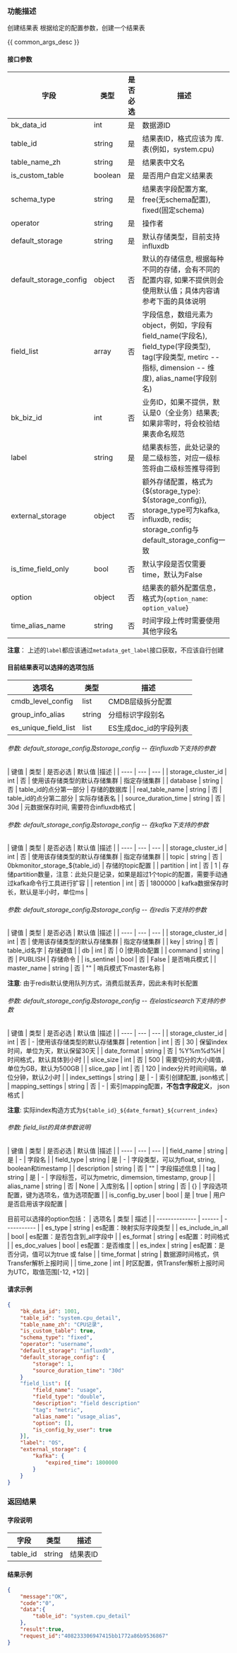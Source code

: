

### 功能描述

创建结果表
根据给定的配置参数，创建一个结果表


{{ common_args_desc }}

#### 接口参数

| 字段           | 类型   | 是否必选 | 描述        |
| -------------- | ------ | ---- | ----------- |
| bk\_data_id     | int | 是   | 数据源ID |
| table_id | string |  是    | 结果表ID，格式应该为 库.表(例如，system.cpu)    |
| table\_name_zh | string | 是 | 结果表中文名 |
| is\_custom_table | boolean | 是 | 是否用户自定义结果表 |
| schema_type | string | 是 | 结果表字段配置方案, free(无schema配置), fixed(固定schema) |
| operator | string | 是 | 操作者 |
| default_storage | string | 是 | 默认存储类型，目前支持influxdb |
| default\_storage_config | object | 否 | 默认的存储信息, 根据每种不同的存储，会有不同的配置内容, 如果不提供则会使用默认值；具体内容请参考下面的具体说明 |
| field_list | array | 否 | 字段信息，数组元素为object，例如，字段有field_name(字段名), field_type(字段类型), tag(字段类型, metirc -- 指标, dimension -- 维度), alias_name(字段别名) |
| bk_biz_id | int | 否 | 业务ID，如果不提供，默认是0（全业务）结果表;如果非零时，将会校验结果表命名规范 |
| label | string | 是 | 结果表标签，此处记录的是二级标签，对应一级标签将由二级标签推导得到 |
| external_storage | object | 否 | 额外存储配置，格式为{${storage\_type}: ${storage\_config}}, storage\_type可为kafka, influxdb, redis; storage\_config与default\_storage_config一致 |
| is_time_field_only | bool | 否 | 默认字段是否仅需要time，默认为False |
| option | object | 否 | 结果表的额外配置信息，格式为{`option_name`: `option_value`} |
| time_alias_name | string | 否 | 时间字段上传时需要使用其他字段名 |

**注意**： 上述的`label`都应该通过`metadata_get_label`接口获取，不应该自行创建

#### 目前结果表可以选择的选项包括
| 选项名 | 类型 | 描述 |
| -------------- | ------ | ----------- |
| cmdb_level_config | list | CMDB层级拆分配置 |
| group_info_alias | string | 分组标识字段别名 |
| es_unique_field_list | list | ES生成doc_id的字段列表 |

###### 参数: default\_storage_config及storage_config -- 在influxdb下支持的参数
| 键值 | 类型 | 是否必选 | 默认值 |描述 |
| ---- | --- | --- |
| storage\_cluster_id | int | 否 | 使用该存储类型的默认存储集群  | 指定存储集群 |
| database | string | 否 | table_id的点分第一部分 | 存储的数据库 |
| real\_table_name | string | 否 | table_id的点分第二部分 | 实际存储表名 |
| source\_duration_time | string | 否 | 30d | 元数据保存时间, 需要符合influxdb格式 |

###### 参数: default\_storage_config及storage_config -- 在kafka下支持的参数
| 键值 | 类型 | 是否必选 | 默认值 |描述 |
| ---- | --- | --- |
| storage\_cluster_id | int | 否 | 使用该存储类型的默认存储集群  | 指定存储集群 |
| topic | string | 否 | 0bkmonitor_storage_${table_id} | 存储的topic配置 |
| partition | int | 否 | 1 | 存储partition数量，注意：此处只是记录，如果是超过1个topic的配置，需要手动通过kafka命令行工具进行扩容 |
| retention | int | 否 | 1800000 | kafka数据保存时长，默认是半小时，单位ms |

###### 参数: default\_storage_config及storage_config -- 在redis下支持的参数
| 键值 | 类型 | 是否必选 | 默认值 |描述 |
| ---- | --- | --- |
| storage\_cluster_id | int | 否 | 使用该存储类型的默认存储集群  | 指定存储集群 |
| key | string | 否 | table_id名字 | 存储键值 |
| db | int | 否 | 0 |使用db配置 |
| command | string | 否 | PUBLISH | 存储命令 |
| is_sentinel | bool | 否 | False | 是否哨兵模式 |
| master_name | string | 否 | "" | 哨兵模式下master名称 |

**注意**: 由于redis默认使用队列方式，消费后就丢弃，因此未有时长配置

###### 参数: default\_storage_config及storage_config -- 在elasticsearch下支持的参数
| 键值 | 类型 | 是否必选 | 默认值 |描述 |
| ---- | --- | --- |
| storage\_cluster_id | int | 否 | - |使用该存储类型的默认存储集群
| retention | int | 否 |  30 |  保留index时间，单位为天，默认保留30天 |
| date_format | string | 否 | %Y%m%d%H | 时间格式，默认具体到小时 |
| slice_size | int | 否 | 500 | 需要切分的大小阈值，单位为GB，默认为500GB |
| slice_gap | int | 否 | 120 | index分片时间间隔，单位分钟，默认2小时 |
| index_settings | string | 是 | - | 索引创建配置, json格式 |
| mapping_settings | string | 否 | - | 索引mapping配置，**不包含字段定义**， json格式 |

**注意**: 实际index构造方式为`${table_id}_${date_format}_${current_index}`

###### 参数: field_list的具体参数说明

| 键值 | 类型 | 是否必选 | 默认值 |描述 |
| ---- | --- | --- |
| field_name | string | 是 | - | 字段名 |
| field_type | string | 是 | - |  字段类型，可以为float, string, boolean和timestamp |
| description | string | 否 | "" |  字段描述信息 |
| tag | string | 是 | - | 字段标签，可以为metric, dimemsion, timestamp, group |
| alias_name | string | 否 | None | 入库别名 |
| option | string | 否 | {} | 字段选项配置，键为选项名，值为选项配置 |
| is_config_by_user | bool | 是 | true | 用户是否启用该字段配置 |

目前可以选择的option包括：
| 选项名 | 类型 | 描述 |
| -------------- | ------ | ----------- |
| es_type | string | es配置：映射实际字段类型 |
| es_include_in_all | bool | es配置：是否包含到_all字段中 |
| es_format | string | es配置：时间格式 |
| es_doc_values | bool | es配置：是否维度 |
| es_index | string | es配置：是否分词，值可以为true 或 false |
| time_format | string | 数据源时间格式，供Transfer解析上报时间 |
| time_zone | int | 时区配置，供Transfer解析上报时间为UTC，取值范围[-12, +12] |


#### 请求示例

```json
{
	"bk_data_id": 1001,
	"table_id": "system.cpu_detail",
	"table_name_zh": "CPU记录",
	"is_custom_table": true,
	"schema_type": "fixed",
	"operator": "username",
	"default_storage": "influxdb",
	"default_storage_config": {
	    "storage": 1,
	    "source_duration_time": "30d"
	}
	"field_list": [{
		"field_name": "usage",
		"field_type": "double",
		"description": "field description"
		"tag": "metric",
		"alias_name": "usage_alias",
		"option": [],
		"is_config_by_user": true
	}],
	"label": "OS",
	"external_storage": {
	    "kafka": {
	        "expired_time": 1800000
	    }
	}
}
```

### 返回结果

#### 字段说明

| 字段                | 类型   | 描述     |
| ------------------- | ------ | -------- |
| table_id | string | 结果表ID |
#### 结果示例

```json
{
    "message":"OK",
    "code":"0",
    "data":{
    	"table_id": "system.cpu_detail"
    },
    "result":true,
    "request_id":"408233306947415bb1772a86b9536867"
}
```
